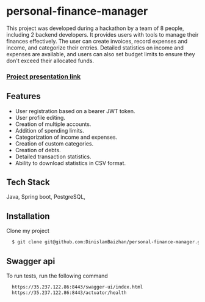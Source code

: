 
# personal-finance-manager

This project was developed during a hackathon by a team of 8 people, including 2 backend developers. It provides users with tools to manage their finances effectively. The user can create invoices, record expenses and income, and categorize their entries. Detailed statistics on income and expenses are available, and users can also set budget limits to ensure they don't exceed their allocated funds.

### [Project presentation link](https://www.canva.com/design/DAFjT3UG1Lo/JfZ8O0gJ4X7XITZjbFNb4w/view?utm_content=DAFjT3UG1Lo&utm_campaign=designshare&utm_medium=link&utm_source=publishsharelink)

          
## Features

- User registration based on a bearer JWT token.
- User profile editing.
- Creation of multiple accounts.
- Addition of spending limits.
- Categorization of income and expenses.
- Creation of custom categories.
- Creation of debts.
- Detailed transaction statistics.
- Ability to download statistics in CSV format.

## Tech Stack

Java, Spring boot, PostgreSQL, 



## Installation

Сlone my project

```bash
  $ git clone git@github.com:DinislamBaizhan/personal-finance-manager.git
```
    
## Swagger api

To run tests, run the following command

```bash
  https://35.237.122.86:8443/swagger-ui/index.html
  https://35.237.122.86:8443/actuator/health
```




